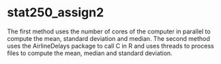 stat250_assign2
===============
The first method uses the number of cores of the computer in parallel to compute the mean, standard deviation and median. 
The second method uses the AirlineDelays package to call C in R and uses threads to process files to compute the mean, median and standard deviation. 
